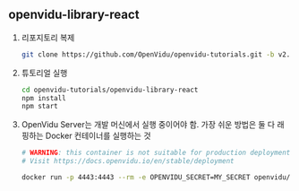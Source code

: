 ## openvidu-library-react

1. 리포지토리 복제

   ```bash
   git clone https://github.com/OpenVidu/openvidu-tutorials.git -b v2.22.0
   ```

2. 튜토리얼 실행

   ```bash
   cd openvidu-tutorials/openvidu-library-react
   npm install
   npm start
   ```

3. OpenVidu Server는 개발 머신에서 실행 중이어야 함. 가장 쉬운 방법은 둘 다 래핑하는 Docker 컨테이너를 실행하는 것

   ```bash
   # WARNING: this container is not suitable for production deployments of OpenVidu Platform
   # Visit https://docs.openvidu.io/en/stable/deployment
   
   docker run -p 4443:4443 --rm -e OPENVIDU_SECRET=MY_SECRET openvidu/openvidu-server-kms:2.22.0
   ```

   

